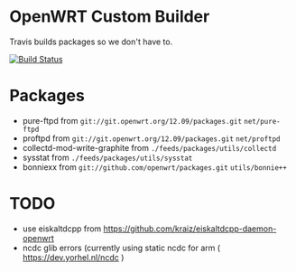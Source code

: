 OpenWRT Custom Builder
======================

Travis builds packages so we don't have to.

[![Build Status](https://travis-ci.org/makefu/openwrt-custom-builder.svg?branch=master)](https://travis-ci.org/makefu/openwrt-custom-builder)

Packages
========
* pure-ftpd from `git://git.openwrt.org/12.09/packages.git` `net/pure-ftpd`
* proftpd from `git://git.openwrt.org/12.09/packages.git` `net/proftpd`
* collectd-mod-write-graphite from `./feeds/packages/utils/collectd`
* sysstat from `./feeds/packages/utils/sysstat`
* bonniexx from `git://github.com/openwrt/packages.git` `utils/bonnie++`

TODO
====
- use eiskaltdcpp from https://github.com/kraiz/eiskaltdcpp-daemon-openwrt
- ncdc glib errors (currently using static ncdc for arm ( https://dev.yorhel.nl/ncdc )
